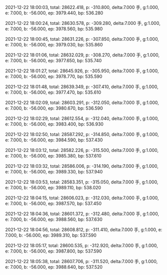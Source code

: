 2021-12-22 18:00:03, total: 28622.418, p: -310.800, delta:7.000 手, g:1.000, e: 7.000, b: -56.000, ep: 3979.440, bp: 536.280

2021-12-22 18:00:24, total: 28630.578, p: -309.280, delta:7.000 手, g:1.000, e: 7.000, b: -56.000, ep: 3978.560, bp: 535.980

2021-12-22 18:00:45, total: 28631.226, p: -307.850, delta:7.000 手, g:1.000, e: 7.000, b: -56.000, ep: 3979.030, bp: 535.860

2021-12-22 18:01:06, total: 28632.029, p: -308.270, delta:7.000 手, g:1.000, e: 7.000, b: -56.000, ep: 3977.650, bp: 535.740

2021-12-22 18:01:27, total: 28645.926, p: -305.950, delta:7.000 手, g:1.000, e: 7.000, b: -56.000, ep: 3978.770, bp: 535.590

2021-12-22 18:01:48, total: 28639.349, p: -307.410, delta:7.000 手, g:1.000, e: 7.000, b: -56.000, ep: 3977.470, bp: 535.610

2021-12-22 18:02:09, total: 28603.291, p: -312.050, delta:7.000 手, g:1.000, e: 7.000, b: -56.000, ep: 3980.670, bp: 536.590

2021-12-22 18:02:29, total: 28612.554, p: -312.040, delta:7.000 手, g:1.000, e: 7.000, b: -56.000, ep: 3983.400, bp: 536.930

2021-12-22 18:02:50, total: 28587.292, p: -314.850, delta:7.000 手, g:1.000, e: 7.000, b: -56.000, ep: 3984.590, bp: 537.430

2021-12-22 18:03:12, total: 28582.226, p: -315.500, delta:7.000 手, g:1.000, e: 7.000, b: -56.000, ep: 3985.380, bp: 537.610

2021-12-22 18:03:32, total: 28586.006, p: -314.190, delta:7.000 手, g:1.000, e: 7.000, b: -56.000, ep: 3989.330, bp: 537.940

2021-12-22 18:03:53, total: 28583.351, p: -315.050, delta:7.000 手, g:1.000, e: 7.000, b: -56.000, ep: 3989.110, bp: 538.020

2021-12-22 18:04:15, total: 28606.023, p: -312.030, delta:7.000 手, g:1.000, e: 7.000, b: -56.000, ep: 3987.570, bp: 537.450

2021-12-22 18:04:36, total: 28601.372, p: -312.480, delta:7.000 手, g:1.000, e: 7.000, b: -56.000, ep: 3988.560, bp: 537.630

2021-12-22 18:04:56, total: 28608.812, p: -311.410, delta:7.000 手, g:1.000, e: 7.000, b: -56.000, ep: 3989.310, bp: 537.590

2021-12-22 18:05:17, total: 28600.535, p: -312.920, delta:7.000 手, g:1.000, e: 7.000, b: -56.000, ep: 3987.800, bp: 537.590

2021-12-22 18:05:38, total: 28607.706, p: -311.520, delta:7.000 手, g:1.000, e: 7.000, b: -56.000, ep: 3988.640, bp: 537.520